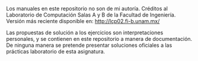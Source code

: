 Los manuales en este repositorio no son de mi autoría. Créditos al Laboratorio de Computación Salas A y B de la Facultad de Ingeniería.
Versión más reciente disponible en: http://lcp02.fi-b.unam.mx/

Las propuestas de solución a los ejercicios son interpretaciones personales, y se contienen en este repositorio a manera de documentación. De ninguna manera se pretende presentar soluciones oficiales a las prácticas laboratorio de esta asignatura.
